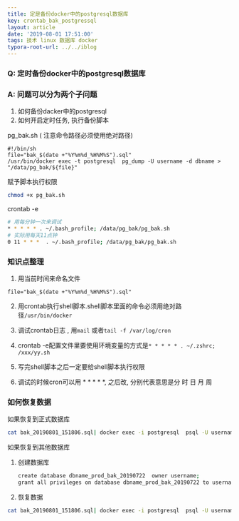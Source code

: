 ```yaml
---
title: 定是备份docker中的postgresql数据库
key: crontab_bak_postgressql
layout: article
date: '2019-08-01 17:51:00'
tags: 技术 linux 数据库 docker
typora-root-url: ../../iblog
---
```


### Q: 定时备份docker中的postgresql数据库

### A: 问题可以分为两个子问题

1. 如何备份dacker中的postgresql
2. 如何开启定时任务, 执行备份脚本

pg_bak.sh ( 注意命令路径必须使用绝对路径)

```shell
#!/bin/sh
file="bak_$(date +"%Y%m%d_%H%M%S").sql"
/usr/bin/docker exec -t postgresql  pg_dump -U username -d dbname > "/data/pg_bak/${file}"
```

赋予脚本执行权限

```bash
chmod +x pg_bak.sh
```

crontab -e

```bash
# 用每分钟一次来调试
* * * * * . ~/.bash_profile; /data/pg_bak/pg_bak.sh
# 实际用每天11点钟
0 11 * * *  . ~/.bash_profile; /data/pg_bak/pg_bak.sh
```

### 知识点整理

1.  用当前时间来命名文件

   ```shell
   file="bak_$(date +"%Y%m%d_%H%M%S").sql"
   ```

2. 用crontab执行shell脚本.shell脚本里面的命令必须用绝对路径`/usr/bin/docker`

3. 调试crontab日志 , 用`mail` 或者`tail -f /var/log/cron`

4. crontab -e配置文件里要使用环境变量的方式是`* * * * * . ~/.zshrc;  /xxx/yy.sh` 

5. 写完shell脚本之后一定要给shell脚本执行权限

6. 调试的时候cron可以用 * * * * *, 之后改, 分别代表意思是分 时 日 月 周

### 如何恢复数据

如果恢复到正式数据库

```bash
cat bak_20190801_151806.sql| docker exec -i postgresql  psql -U username
```

如果恢复到其他数据库

1. 创建数据库

   ```bash
   create database dbname_prod_bak_20190722  owner username;
   grant all privileges on database dbname_prod_bak_20190722 to username;
   ```

2. 恢复数据

```bash
cat bak_20190801_151806.sql| docker exec -i postgresql  psql -U username -d dbname_prod_bak_20190722
```

